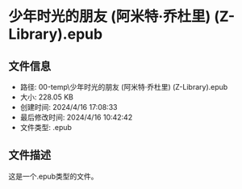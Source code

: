 ﻿# 少年时光的朋友 (阿米特·乔杜里) (Z-Library).epub

## 文件信息
- 路径: 00-temp\少年时光的朋友 (阿米特·乔杜里) (Z-Library).epub
- 大小: 228.05 KB
- 创建时间: 2024/4/16 17:08:33
- 最后修改时间: 2024/4/16 10:42:42
- 文件类型: .epub

## 文件描述
这是一个.epub类型的文件。

